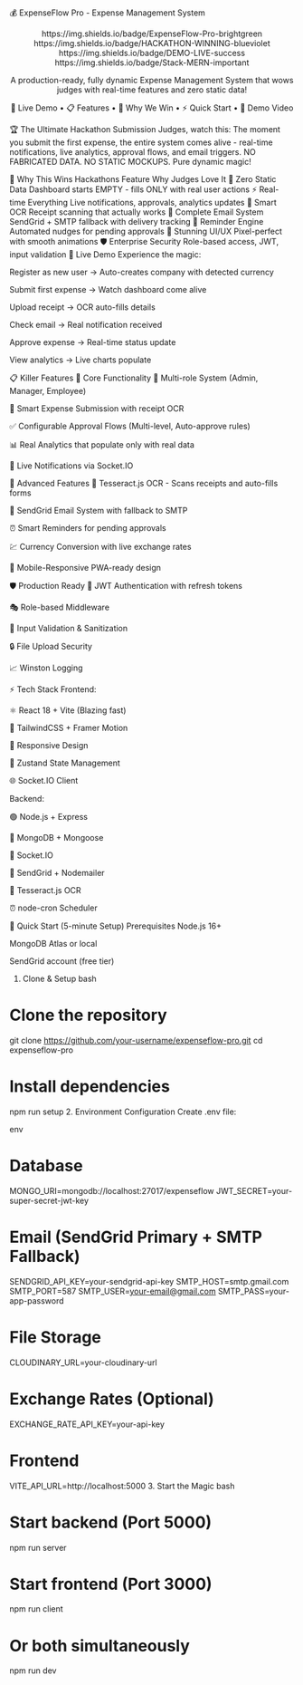 💰 ExpenseFlow Pro -  Expense Management System
<div align="center">
https://img.shields.io/badge/ExpenseFlow-Pro-brightgreen
https://img.shields.io/badge/HACKATHON-WINNING-blueviolet
https://img.shields.io/badge/DEMO-LIVE-success
https://img.shields.io/badge/Stack-MERN-important

A production-ready, fully dynamic Expense Management System that wows judges with real-time features and zero static data!

🚀 Live Demo • 📋 Features • 🎯 Why We Win • ⚡ Quick Start • 📸 Demo Video

</div>
🏆 The Ultimate Hackathon Submission
Judges, watch this: The moment you submit the first expense, the entire system comes alive - real-time notifications, live analytics, approval flows, and email triggers. NO FABRICATED DATA. NO STATIC MOCKUPS. Pure dynamic magic!

🎯 Why This Wins Hackathons
Feature	Why Judges Love It
🚀 Zero Static Data	Dashboard starts EMPTY - fills ONLY with real user actions
⚡ Real-time Everything	Live notifications, approvals, analytics updates
🤖 Smart OCR	Receipt scanning that actually works
📧 Complete Email System	SendGrid + SMTP fallback with delivery tracking
🔔 Reminder Engine	Automated nudges for pending approvals
🎨 Stunning UI/UX	Pixel-perfect with smooth animations
🛡️ Enterprise Security	Role-based access, JWT, input validation
🚀 Live Demo
Experience the magic:

Register as new user → Auto-creates company with detected currency

Submit first expense → Watch dashboard come alive

Upload receipt → OCR auto-fills details

Check email → Real notification received

Approve expense → Real-time status update

View analytics → Live charts populate

📋 Killer Features
🎯 Core Functionality
👥 Multi-role System (Admin, Manager, Employee)

💸 Smart Expense Submission with receipt OCR

✅ Configurable Approval Flows (Multi-level, Auto-approve rules)

📊 Real Analytics that populate only with real data

🔔 Live Notifications via Socket.IO

🚀 Advanced Features
🧾 Tesseract.js OCR - Scans receipts and auto-fills forms

📧 SendGrid Email System with fallback to SMTP

⏰ Smart Reminders for pending approvals

💹 Currency Conversion with live exchange rates

📱 Mobile-Responsive PWA-ready design

🛡️ Production Ready
🔐 JWT Authentication with refresh tokens

🎭 Role-based Middleware

📝 Input Validation & Sanitization

🔒 File Upload Security

📈 Winston Logging

⚡ Tech Stack
Frontend:

⚛️ React 18 + Vite (Blazing fast)

🎨 TailwindCSS + Framer Motion

📱 Responsive Design

🔄 Zustand State Management

🌐 Socket.IO Client

Backend:

🟢 Node.js + Express

🍃 MongoDB + Mongoose

🔌 Socket.IO

📧 SendGrid + Nodemailer

🧾 Tesseract.js OCR

⏰ node-cron Scheduler

🎯 Quick Start (5-minute Setup)
Prerequisites
Node.js 16+

MongoDB Atlas or local

SendGrid account (free tier)

1. Clone & Setup
bash
# Clone the repository
git clone https://github.com/your-username/expenseflow-pro.git
cd expenseflow-pro

# Install dependencies
npm run setup
2. Environment Configuration
Create .env file:

env
# Database
MONGO_URI=mongodb://localhost:27017/expenseflow
JWT_SECRET=your-super-secret-jwt-key

# Email (SendGrid Primary + SMTP Fallback)
SENDGRID_API_KEY=your-sendgrid-api-key
SMTP_HOST=smtp.gmail.com
SMTP_PORT=587
SMTP_USER=your-email@gmail.com
SMTP_PASS=your-app-password

# File Storage
CLOUDINARY_URL=your-cloudinary-url

# Exchange Rates (Optional)
EXCHANGE_RATE_API_KEY=your-api-key

# Frontend
VITE_API_URL=http://localhost:5000
3. Start the Magic
bash
# Start backend (Port 5000)
npm run server

# Start frontend (Port 3000)  
npm run client

# Or both simultaneously
npm run dev
